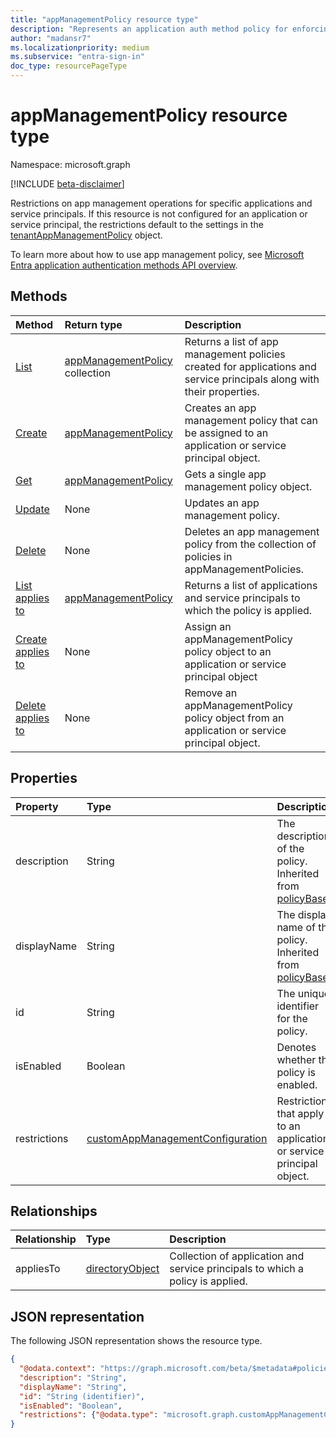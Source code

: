 ```yaml
---
title: "appManagementPolicy resource type"
description: "Represents an application auth method policy for enforcing app management restrictions on specific application or service principals."
author: "madansr7"
ms.localizationpriority: medium
ms.subservice: "entra-sign-in"
doc_type: resourcePageType
---
```


# appManagementPolicy resource type

Namespace: microsoft.graph

[!INCLUDE [beta-disclaimer](../../includes/beta-disclaimer.md)]

Restrictions on app management operations for specific applications and service principals. If this resource is not configured for an application or service principal, the restrictions default to the settings in the [tenantAppManagementPolicy](tenantappmanagementpolicy.md) object.

To learn more about how to use app management policy, see [Microsoft Entra application authentication methods API overview](../resources/applicationauthenticationmethodpolicy.md).

## Methods

| Method                                                         | Return type                                                                | Description                                                                                                            |
| :------------------------------------------------------------- | :------------------------------------------------------------------------- | :--------------------------------------------------------------------------------------------------------------------- |
| [List](../api/appmanagementpolicy-list.md)      | [appManagementPolicy](../resources/appmanagementpolicy.md) collection| Returns a list of app management policies created for applications and service principals along with their properties. |
| [Create](../api/appmanagementpolicy-post.md)    | [appManagementPolicy](../resources/appmanagementpolicy.md) | Creates an app management policy that can be assigned to an application or service principal object.                   |
| [Get](../api/appmanagementpolicy-get.md)       | [appManagementPolicy](../resources/appmanagementpolicy.md) | Gets a single app management policy object.                                                                            |
| [Update](../api/appmanagementpolicy-update.md) | None                                                                       | Updates an app management policy.                                                                                      |
| [Delete](../api/appmanagementpolicy-delete.md) | None                                                                       | Deletes an app management policy from the collection of policies in appManagementPolicies.                             |
| [List applies to](../api/appmanagementpolicy-list-appliesto.md)| [appManagementPolicy](../resources/appmanagementpolicy.md)|Returns a list of applications and service principals to which the policy is applied. |
| [Create applies to](../api/appmanagementpolicy-post-appliesto.md)| None |Assign an appManagementPolicy policy object to an application or service principal object |
| [Delete applies to](../api/appmanagementpolicy-delete-appliesto.md)| None |Remove an appManagementPolicy policy object from an application or service principal object. |

## Properties

| Property     | Type                                                        | Description                                                            |
| :----------- | :---------------------------------------------------------- | :--------------------------------------------------------------------- |
| description  | String                                                      | The description of the policy. Inherited from [policyBase](policybase.md). |
| displayName  | String                                                      | The display name of the policy. Inherited from [policyBase](policybase.md).|
| id           | String                                                      | The unique identifier for the policy.                                      |
| isEnabled    | Boolean                                                     | Denotes whether the policy is enabled.                                     |
| restrictions | [customAppManagementConfiguration](customAppManagementConfiguration.md) | Restrictions that apply to an application or service principal object. |

## Relationships

| Relationship | Type                                  | Description                                                                         |
| :----------- | :------------------------------------ | :---------------------------------------------------------------------------------- |
| appliesTo    | [directoryObject](directoryobject.md) | Collection of application and service principals to which a policy is applied. |

## JSON representation

The following JSON representation shows the resource type.

<!-- {
  "blockType": "resource",
  "keyProperty": "id",
  "@odata.type": "microsoft.graph.appManagementPolicy",
  "baseType": "microsoft.graph.policyBase",
  "openType": false
}
-->

```json
{
  "@odata.context": "https://graph.microsoft.com/beta/$metadata#policies/appManagementPolicies",
  "description": "String",
  "displayName": "String",
  "id": "String (identifier)",
  "isEnabled": "Boolean",
  "restrictions": {"@odata.type": "microsoft.graph.customAppManagementConfiguration"}
}
```


